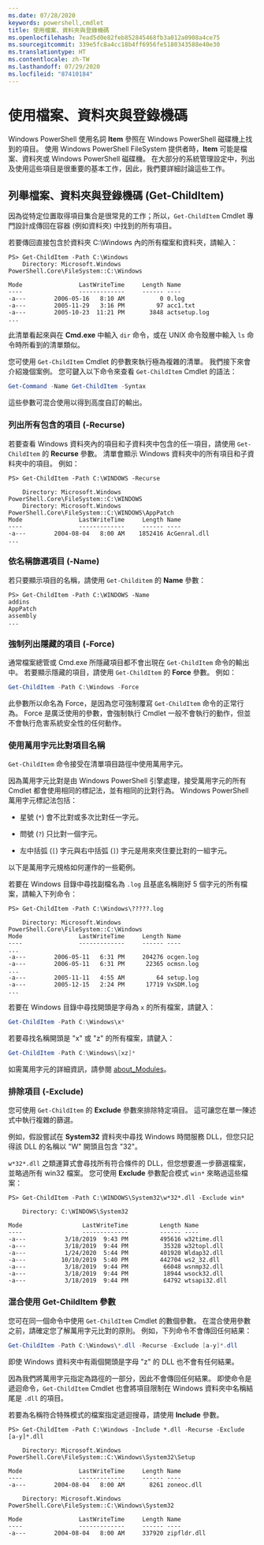 ```yaml
---
ms.date: 07/28/2020
keywords: powershell,cmdlet
title: 使用檔案、資料夾與登錄機碼
ms.openlocfilehash: 7ead5d0e82feb852845468fb3a012a0908a4ce75
ms.sourcegitcommit: 339e5fc8a4cc18b4ff6956fe5180343588e40e30
ms.translationtype: HT
ms.contentlocale: zh-TW
ms.lasthandoff: 07/29/2020
ms.locfileid: "87410184"
---
```

# <a name="working-with-files-folders-and-registry-keys"></a>使用檔案、資料夾與登錄機碼

Windows PowerShell 使用名詞 **Item** 參照在 Windows PowerShell 磁碟機上找到的項目。
使用 Windows PowerShell FileSystem 提供者時，**Item** 可能是檔案、資料夾或 Windows PowerShell 磁碟機。 在大部分的系統管理設定中，列出及使用這些項目是很重要的基本工作，因此，我們要詳細討論這些工作。

## <a name="enumerating-files-folders-and-registry-keys-get-childitem"></a>列舉檔案、資料夾與登錄機碼 (Get-ChildItem)

因為從特定位置取得項目集合是很常見的工作；所以，`Get-ChildItem` Cmdlet 專門設計成傳回在容器 (例如資料夾) 中找到的所有項目。

若要傳回直接包含於資料夾 C:\\Windows 內的所有檔案和資料夾，請輸入：

```
PS> Get-ChildItem -Path C:\Windows
    Directory: Microsoft.Windows PowerShell.Core\FileSystem::C:\Windows

Mode                LastWriteTime     Length Name
----                -------------     ------ ----
-a---        2006-05-16   8:10 AM          0 0.log
-a---        2005-11-29   3:16 PM         97 acc1.txt
-a---        2005-10-23  11:21 PM       3848 actsetup.log
...
```

此清單看起來與在 **Cmd.exe** 中輸入 `dir` 命令，或在 UNIX 命令殼層中輸入 `ls` 命令時所看到的清單類似。

您可使用 `Get-ChildItem` Cmdlet 的參數來執行極為複雜的清單。 我們接下來會介紹幾個案例。 您可鍵入以下命令來查看 `Get-ChildItem` Cmdlet 的語法：

```powershell
Get-Command -Name Get-ChildItem -Syntax
```

這些參數可混合使用以得到高度自訂的輸出。

### <a name="listing-all-contained-items--recurse"></a>列出所有包含的項目 (-Recurse)

若要查看 Windows 資料夾內的項目和子資料夾中包含的任一項目，請使用 `Get-ChildItem` 的 **Recurse** 參數。 清單會顯示 Windows 資料夾中的所有項目和子資料夾中的項目。 例如：

```
PS> Get-ChildItem -Path C:\WINDOWS -Recurse

    Directory: Microsoft.Windows PowerShell.Core\FileSystem::C:\WINDOWS
    Directory: Microsoft.Windows PowerShell.Core\FileSystem::C:\WINDOWS\AppPatch
Mode                LastWriteTime     Length Name
----                -------------     ------ ----
-a---        2004-08-04   8:00 AM    1852416 AcGenral.dll
...
```

### <a name="filtering-items-by-name--name"></a>依名稱篩選項目 (-Name)

若只要顯示項目的名稱，請使用 `Get-Childitem` 的 **Name** 參數：

```
PS> Get-ChildItem -Path C:\WINDOWS -Name
addins
AppPatch
assembly
...
```

### <a name="forcibly-listing-hidden-items--force"></a>強制列出隱藏的項目 (-Force)

通常檔案總管或 Cmd.exe 所隱藏項目都不會出現在 `Get-ChildItem` 命令的輸出中。 若要顯示隱藏的項目，請使用 `Get-ChildItem` 的 **Force** 參數。
例如：

```powershell
Get-ChildItem -Path C:\Windows -Force
```

此參數所以命名為 Force，是因為您可強制覆寫 `Get-ChildItem` 命令的正常行為。 Force 是廣泛使用的參數，會強制執行 Cmdlet 一般不會執行的動作，但並不會執行危害系統安全性的任何動作。

### <a name="matching-item-names-with-wildcards"></a>使用萬用字元比對項目名稱

`Get-ChildItem` 命令接受在清單項目路徑中使用萬用字元。

因為萬用字元比對是由 Windows PowerShell 引擎處理，接受萬用字元的所有 Cmdlet 都會使用相同的標記法，並有相同的比對行為。 Windows PowerShell 萬用字元標記法包括：

- 星號 (`*`) 會不比對或多次比對任一字元。

- 問號 (`?`) 只比對一個字元。

- 左中括弧 (`[`) 字元與右中括弧 (`]`) 字元是用來夾住要比對的一組字元。

以下是萬用字元規格如何運作的一些範例。

若要在 Windows 目錄中尋找副檔名為 `.log` 且基底名稱剛好 5 個字元的所有檔案，請輸入下列命令：

```
PS> Get-ChildItem -Path C:\Windows\?????.log

    Directory: Microsoft.Windows PowerShell.Core\FileSystem::C:\Windows
Mode                LastWriteTime     Length Name
----                -------------     ------ ----
...
-a---        2006-05-11   6:31 PM     204276 ocgen.log
-a---        2006-05-11   6:31 PM      22365 ocmsn.log
...
-a---        2005-11-11   4:55 AM         64 setup.log
-a---        2005-12-15   2:24 PM      17719 VxSDM.log
...
```

若要在 Windows 目錄中尋找開頭是字母為 `x` 的所有檔案，請鍵入：

```powershell
Get-ChildItem -Path C:\Windows\x*
```

若要尋找名稱開頭是 "x" 或 "z" 的所有檔案，請鍵入：

```powershell
Get-ChildItem -Path C:\Windows\[xz]*
```

如需萬用字元的詳細資訊，請參閱 [about_Modules](/powershell/module/microsoft.powershell.core/about/about_wildcards)。

### <a name="excluding-items--exclude"></a>排除項目 (-Exclude)

您可使用 `Get-ChildItem` 的 **Exclude** 參數來排除特定項目。 這可讓您在單一陳述式中執行複雜的篩選。

例如，假設嘗試在 **System32** 資料夾中尋找 Windows 時間服務 DLL，但您只記得該 DLL 的名稱以 "W" 開頭且包含 "32"。

`w*32*.dll` 之類運算式會尋找所有符合條件的 DLL，但您想要進一步篩選檔案，並略過所有 win32 檔案。 您可使用 **Exclude** 參數配合模式 `win*` 來略過這些檔案：

```
PS> Get-ChildItem -Path C:\WINDOWS\System32\w*32*.dll -Exclude win*

    Directory: C:\WINDOWS\System32

Mode                 LastWriteTime         Length Name
----                 -------------         ------ ----
-a---           3/18/2019  9:43 PM         495616 w32time.dll
-a---           3/18/2019  9:44 PM          35328 w32topl.dll
-a---           1/24/2020  5:44 PM         401920 Wldap32.dll
-a---          10/10/2019  5:40 PM         442704 ws2_32.dll
-a---           3/18/2019  9:44 PM          66048 wsnmp32.dll
-a---           3/18/2019  9:44 PM          18944 wsock32.dll
-a---           3/18/2019  9:44 PM          64792 wtsapi32.dll
```

### <a name="mixing-get-childitem-parameters"></a>混合使用 Get-ChildItem 參數

您可在同一個命令中使用 `Get-ChildItem` Cmdlet 的數個參數。 在混合使用參數之前，請確定您了解萬用字元比對的原則。 例如，下列命令不會傳回任何結果：

```powershell
Get-ChildItem -Path C:\Windows\*.dll -Recurse -Exclude [a-y]*.dll
```

即使 Windows 資料夾中有兩個開頭是字母 "z" 的 DLL 也不會有任何結果。

因為我們將萬用字元指定為路徑的一部分，因此不會傳回任何結果。 即使命令是遞迴命令，`Get-ChildItem` Cmdlet 也會將項目限制在 Windows 資料夾中名稱結尾是 `.dll` 的項目。

若要為名稱符合特殊模式的檔案指定遞迴搜尋，請使用 **Include** 參數。

```
PS> Get-ChildItem -Path C:\Windows -Include *.dll -Recurse -Exclude [a-y]*.dll

    Directory: Microsoft.Windows PowerShell.Core\FileSystem::C:\Windows\System32\Setup

Mode                LastWriteTime     Length Name
----                -------------     ------ ----
-a---        2004-08-04   8:00 AM       8261 zoneoc.dll

    Directory: Microsoft.Windows PowerShell.Core\FileSystem::C:\Windows\System32

Mode                LastWriteTime     Length Name
----                -------------     ------ ----
-a---        2004-08-04   8:00 AM     337920 zipfldr.dll
```
